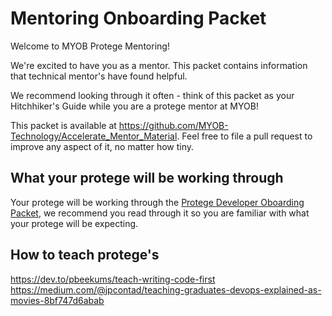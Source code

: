 # Mentoring Onboarding Packet

Welcome to MYOB Protege Mentoring!

We're excited to have you as a mentor. This packet contains information that technical mentor's have found helpful.

We recommend looking through it often - think of this packet as your Hitchhiker's Guide while you are a protege mentor at MYOB! 

This packet is available at https://github.com/MYOB-Technology/Accelerate_Mentor_Material. Feel free to file a pull request to improve any aspect of it, no matter how tiny.

## What your protege will be working through

Your protege will be working through the [Protege Developer Oboarding Packet](https://github.com/MYOB-Technology/Protege_Developer/blob/master/protege-onboarding-packet.md), we recommend you read through it so you are familiar with what your protege will be expecting.

## How to teach protege's

https://dev.to/pbeekums/teach-writing-code-first  
https://medium.com/@jpcontad/teaching-graduates-devops-explained-as-movies-8bf747d6abab   
